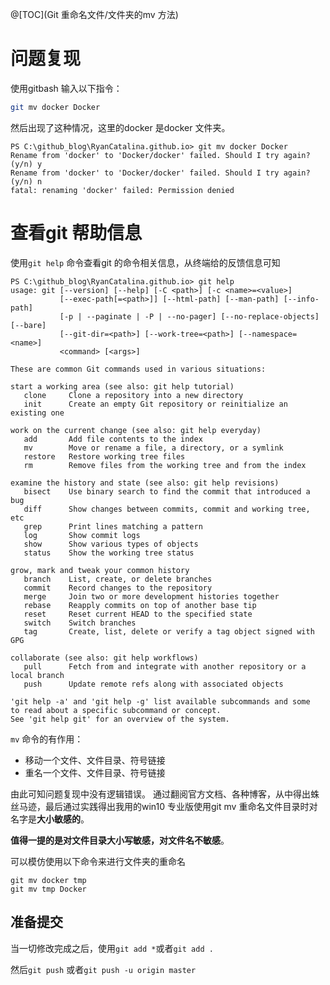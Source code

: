 @[TOC](Git 重命名文件/文件夹的mv 方法)

# 问题复现

使用gitbash 输入以下指令：
```bash
git mv docker Docker
```
然后出现了这种情况，这里的docker 是docker 文件夹。
```
PS C:\github_blog\RyanCatalina.github.io> git mv docker Docker
Rename from 'docker' to 'Docker/docker' failed. Should I try again? (y/n) y
Rename from 'docker' to 'Docker/docker' failed. Should I try again? (y/n) n
fatal: renaming 'docker' failed: Permission denied
```
# 查看git 帮助信息

使用`git help` 命令查看git 的命令相关信息，从终端给的反馈信息可知

```
PS C:\github_blog\RyanCatalina.github.io> git help
usage: git [--version] [--help] [-C <path>] [-c <name>=<value>]
           [--exec-path[=<path>]] [--html-path] [--man-path] [--info-path]
           [-p | --paginate | -P | --no-pager] [--no-replace-objects] [--bare]
           [--git-dir=<path>] [--work-tree=<path>] [--namespace=<name>]
           <command> [<args>]

These are common Git commands used in various situations:

start a working area (see also: git help tutorial)
   clone     Clone a repository into a new directory
   init      Create an empty Git repository or reinitialize an existing one

work on the current change (see also: git help everyday)
   add       Add file contents to the index
   mv        Move or rename a file, a directory, or a symlink
   restore   Restore working tree files
   rm        Remove files from the working tree and from the index

examine the history and state (see also: git help revisions)
   bisect    Use binary search to find the commit that introduced a bug
   diff      Show changes between commits, commit and working tree, etc
   grep      Print lines matching a pattern
   log       Show commit logs
   show      Show various types of objects
   status    Show the working tree status

grow, mark and tweak your common history
   branch    List, create, or delete branches
   commit    Record changes to the repository
   merge     Join two or more development histories together
   rebase    Reapply commits on top of another base tip
   reset     Reset current HEAD to the specified state
   switch    Switch branches
   tag       Create, list, delete or verify a tag object signed with GPG

collaborate (see also: git help workflows)
   pull      Fetch from and integrate with another repository or a local branch
   push      Update remote refs along with associated objects

'git help -a' and 'git help -g' list available subcommands and some
to read about a specific subcommand or concept.
See 'git help git' for an overview of the system.
```
`mv` 命令的有作用：
 
 * 移动一个文件、文件目录、符号链接
 * 重名一个文件、文件目录、符号链接
 
 由此可知问题复现中没有逻辑错误。
 通过翻阅官方文档、各种博客，从中得出蛛丝马迹，最后通过实践得出我用的win10 专业版使用git mv 重命名文件目录时对名字是**大小敏感的**。
 
**值得一提的是对文件目录大小写敏感，对文件名不敏感**。

可以模仿使用以下命令来进行文件夹的重命名
```
git mv docker tmp
git mv tmp Docker
```

##  准备提交
当一切修改完成之后，使用`git add *`或者`git add .` 

然后`git push` 或者`git push -u origin master`
 